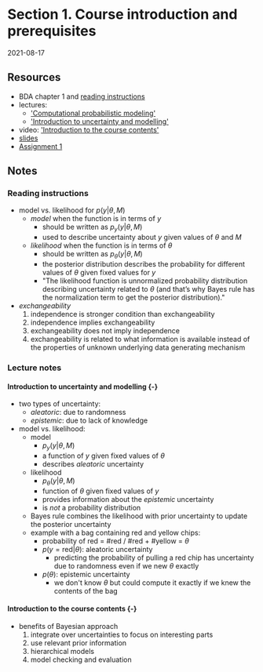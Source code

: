 # Section 1. Course introduction and prerequisites

2021-08-17



## Resources

- BDA chapter 1 and [reading instructions](https://github.com/jhrcook/bayesian-data-analysis-course/tree/master/course-material/BDA3_ch01_reading-instructions.pdf)
- lectures:
  - ['Computational probabilistic modeling'](https://www.youtube.com/watch?v=ukE5aqdoLZI)
  - ['Introduction to uncertainty and modelling'](https://aalto.cloud.panopto.eu/Panopto/Pages/Viewer.aspx?id=d841f429-9c3d-4d24-8228-a9f400efda7b)
- video: ['Introduction to the course contents'](https://aalto.cloud.panopto.eu/Panopto/Pages/Viewer.aspx?id=13fc7889-cfd1-4d99-996c-a9f400f6e5a2)
- [slides](https://github.com/jhrcook/bayesian-data-analysis-course/tree/master/course-material/bayes_intro.pdf)
- [Assignment 1](https://github.com/jhrcook/bayesian-data-analysis-course/tree/master/course-material/assignment-01.pdf)

## Notes

### Reading instructions

- model vs. likelihood for $p(y|\theta, M)$
  - *model* when the function is in terms of $y$
    - should be written as $p_y(y|\theta, M)$
    - used to describe uncertainty about $y$ given values of $\theta$ and $M$
  - *likelihood* when the function is in terms of $\theta$
    - should be written as $p_\theta(y|\theta, M)$
    - the posterior distribution describes the probability for different values of $\theta$ given fixed values for $y$
    - "The likelihood function is unnormalized probability distribution describing uncertainty related to $\theta$ (and that’s why Bayes rule has the normalization term to get the posterior distribution)."
- *exchangeability*
  1. independence is stronger condition than exchangeability
  2. independence implies exchangeability
  3. exchangeability does not imply independence
  4. exchangeability is related to what information is available instead of the properties of unknown underlying data generating mechanism

### Lecture notes

#### Introduction to uncertainty and modelling {-}

- two types of uncertainty:
  - *aleatoric*: due to randomness
  - *epistemic*: due to lack of knowledge
- model vs. likelihood:
  - model
    - $p_y(y|\theta, M)$
    - a function of $y$ given fixed values of $\theta$
    - describes *aleatoric* uncertainty
  - likelihood
    - $p_\theta(y|\theta, M)$
    - function of $\theta$ given fixed values of $y$
    - provides information about the *epistemic* uncertainty
    - is *not* a probability distribution
  - Bayes rule combines the likelihood with prior uncertainty to update the posterior uncertainty
  - example with a bag containing red and yellow chips:
    - probability of red = #red / #red + #yellow = $\theta$
    - $p(y = \text{red} | \theta)$: aleatoric uncertainty
      - predicting the probability of pulling a red chip has uncertainty due to randomness even if we new $\theta$ exactly
    - $p(\theta)$: epistemic uncertainty
      - we don't know $\theta$ but could compute it exactly if we knew the contents of the bag

#### Introduction to the course contents {-}

- benefits of Bayesian approach
  1. integrate over uncertainties to focus on interesting parts
  2. use relevant prior information
  3. hierarchical models
  4. model checking and evaluation
